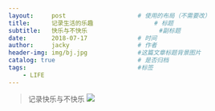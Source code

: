 ```yaml
---
layout:     post   				    # 使用的布局（不需要改）
title:      记录生活的乐趣   				# 标题 
subtitle:   快乐与不快乐                    #副标题
date:       2018-07-17 				# 时间
author:     jacky					# 作者
header-img: img/bj.jpg 	            #这篇文章标题背景图片
catalog: true 						# 是否归档
tags:								#标签
    - LIFE
---
```



>记录快乐与不快乐
![](http://ww3.sinaimg.cn/mw600/0073ob6Pgy1ftcsqv11nbj30sm1gwq6q.jpg)
